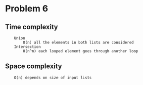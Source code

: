 # Problem 6

## Time complexity
        Union
            O(n) all the elements in both lists are considered
        Intersection
            O(n^n) each looped element goes through another loop 
    
## Space complexity
        O(n) depends on size of input lists